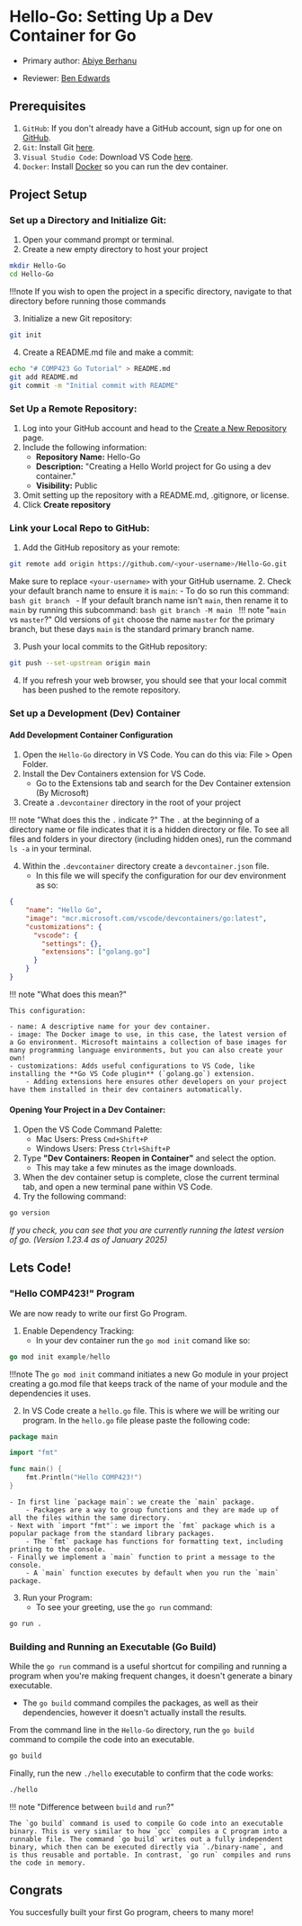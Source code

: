 # Hello-Go: Setting Up a Dev Container for Go

* Primary author: [Abiye Berhanu](https://github.com/aberhanu)

* Reviewer: [Ben Edwards](https://github.com/bkedwards)

## Prerequisites
1. `GitHub`: If you don't already have a GitHub account, sign up for one on [GitHub](https://github.com/).
2. `Git`: Install Git [here](https://git-scm.com/book/en/v2/Getting-Started-Installing-Git).
3. `Visual Studio Code`: Download VS Code [here](https://code.visualstudio.com/).
4. `Docker`: Install [Docker](https://www.docker.com/products/docker-desktop/) so you can run the dev container.

## Project Setup
### Set up a Directory and Initialize Git:
1. Open your command prompt or terminal.
2. Create a new empty directory to host your project 
```bash
mkdir Hello-Go
cd Hello-Go
```
!!!note
    If you wish to open the project in a specific directory, navigate to that directory before running those commands

3. Initialize a new Git repository:
```bash
git init
```
4. Create a README.md file and make a commit:
```bash
echo "# COMP423 Go Tutorial" > README.md
git add README.md
git commit -m "Initial commit with README"
```
### Set Up a Remote Repository:
1. Log into your GitHub account and head to the [Create a New Repository](https://github.com/new) page.
2. Include the following information:
    - **Repository Name:** Hello-Go
    - **Description:** "Creating a Hello World project for Go using a dev container."
    - **Visibility:** Public
3. Omit setting up the repository with a README.md, .gitignore, or license. 
4. Click **Create repository**
### Link your Local Repo to GitHub:
1. Add the GitHub repository as your remote:
```bash
git remote add origin https://github.com/<your-username>/Hello-Go.git
```
Make sure to replace `<your-username>` with your GitHub username.
2. Check your default branch name to ensure it is `main`:
    - To do so run this command:
        ```bash
        git branch
        ```
        - If your default branch name isn't `main`, then rename it to `main` by running this subcommand:
            ```bash
            git branch -M main
            ```
!!! note "`main` vs `master`?" 
    Old versions of `git` choose the name `master` for the primary branch, but these days `main` is the standard primary branch name.

3. Push your local commits to the GitHub repository:
```bash
git push --set-upstream origin main
```
4. If you refresh your web browser, you should see that your local commit has been pushed to the remote repository.
### Set up a Development (Dev) Container
#### Add Development Container Configuration
1. Open the `Hello-Go` directory in VS Code. You can do this via: File > Open Folder.
2. Install the Dev Containers extension for VS Code.
    - Go to the Extensions tab and search for the Dev Container extension (By Microsoft)
3. Create a `.devcontainer` directory in the root of your project

!!! note "What does this the `.` indicate ?" 
    The `.` at the beginning of a directory name or file indicates that it is a hidden directory or file. To see all files and folders in your directory (including hidden ones), run the command `ls -a` in your terminal.

4. Within the `.devcontainer` directory create a `devcontainer.json` file.
    -  In this file we will specify the configuration for our dev environment as so:
```json
{
    "name": "Hello Go",
    "image": "mcr.microsoft.com/vscode/devcontainers/go:latest",
    "customizations": {
      "vscode": {
        "settings": {},
        "extensions": ["golang.go"]
      }
    }
}
```

!!! note "What does this mean?" 

    This configuration: 

    - name: A descriptive name for your dev container.
    - image: The Docker image to use, in this case, the latest version of a Go environment. Microsoft maintains a collection of base images for many programming language environments, but you can also create your own!
    - customizations: Adds useful configurations to VS Code, like installing the **Go VS Code plugin** (`golang.go`) extension.
        - Adding extensions here ensures other developers on your project have them installed in their dev containers automatically.

#### Opening Your Project in a Dev Container:
1. Open the VS Code Command Palette:
    - Mac Users: Press `Cmd+Shift+P`
    - Windows Users: Press `Ctrl+Shift+P`
2. Type **"Dev Containers: Reopen in Container"** and select the option.
    - This may take a few minutes as the image downloads.
3. When the dev container setup is complete, close the current terminal tab, and open a new terminal pane within VS Code.
4. Try the following command: 
 ```bash
 go version 
 ``` 
*If you check, you can see that you are currently running the latest version of go. (Version 1.23.4 as of January 2025)*

## Lets Code!
### "Hello COMP423!" Program
We are now ready to write our first Go Program.

1. Enable Dependency Tracking:
    - In your dev container run the `go mod init` comand like so:

```Go
go mod init example/hello
```
!!!note
    The `go mod init` command initiates a new Go module in your project creating a go.mod file that keeps track of the name of your module and the dependencies it uses. 

2. In VS Code create a `hello.go` file. This is where we will be writing our program. In the `hello.go` file please paste the following code:
```Go
package main

import "fmt"

func main() {
    fmt.Println("Hello COMP423!")
}
```

    - In first line `package main`: we create the `main` package. 
        - Packages are a way to group functions and they are made up of all the files within the same directory.
    - Next with `import "fmt"`: we import the `fmt` package which is a popular package from the standard library packages. 
        - The `fmt` package has functions for formatting text, including printing to the console. 
    - Finally we implement a `main` function to print a message to the console. 
        - A `main` function executes by default when you run the `main` package.

3. Run your Program:
    * To see your greeting, use the `go run` command:

```sh
go run .
```


### Building and Running an Executable (Go Build) 

While the `go run` command is a useful shortcut for compiling and running a program when you're making frequent changes, it doesn't generate a binary executable.

- The `go build` command compiles the packages, as well as their dependencies, however it doesn't actually install the results.

From the command line in the `Hello-Go` directory, run the `go build` command to compile the code into an executable.

```bash
go build
```
Finally, run the new `./hello` executable to confirm that the code works:
```bash
./hello
```

!!! note "Difference between `build` and `run`?" 

    The `go build` command is used to compile Go code into an executable binary. This is very similar to how `gcc` compiles a C program into a runnable file. The command `go build` writes out a fully independent binary, which then can be executed directly via `./binary-name`, and is thus reusable and portable. In contrast, `go run` compiles and runs the code in memory. 

## Congrats
You succesfully built your first Go program, cheers to many more!
